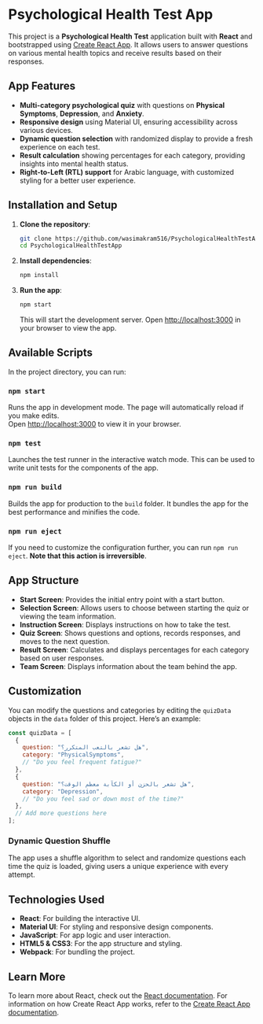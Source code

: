 # Psychological Health Test App

This project is a **Psychological Health Test** application built with **React** and bootstrapped using [Create React App](https://github.com/facebook/create-react-app). It allows users to answer questions on various mental health topics and receive results based on their responses.

## App Features

- **Multi-category psychological quiz** with questions on **Physical Symptoms**, **Depression**, and **Anxiety**.
- **Responsive design** using Material UI, ensuring accessibility across various devices.
- **Dynamic question selection** with randomized display to provide a fresh experience on each test.
- **Result calculation** showing percentages for each category, providing insights into mental health status.
- **Right-to-Left (RTL) support** for Arabic language, with customized styling for a better user experience.

## Installation and Setup

1. **Clone the repository**:
   ```bash
   git clone https://github.com/wasimakram516/PsychologicalHealthTestApp.git
   cd PsychologicalHealthTestApp
   ```

2. **Install dependencies**:
   ```bash
   npm install
   ```

3. **Run the app**:
   ```bash
   npm start
   ```

   This will start the development server. Open [http://localhost:3000](http://localhost:3000) in your browser to view the app.

## Available Scripts

In the project directory, you can run:

### `npm start`

Runs the app in development mode. The page will automatically reload if you make edits.\
Open [http://localhost:3000](http://localhost:3000) to view it in your browser.

### `npm test`

Launches the test runner in the interactive watch mode. This can be used to write unit tests for the components of the app.

### `npm run build`

Builds the app for production to the `build` folder. It bundles the app for the best performance and minifies the code.

### `npm run eject`

If you need to customize the configuration further, you can run `npm run eject`. **Note that this action is irreversible**.

## App Structure

- **Start Screen**: Provides the initial entry point with a start button.
- **Selection Screen**: Allows users to choose between starting the quiz or viewing the team information.
- **Instruction Screen**: Displays instructions on how to take the test.
- **Quiz Screen**: Shows questions and options, records responses, and moves to the next question.
- **Result Screen**: Calculates and displays percentages for each category based on user responses.
- **Team Screen**: Displays information about the team behind the app.

## Customization

You can modify the questions and categories by editing the `quizData` objects in the `data` folder of this project. Here’s an example:

```javascript
const quizData = [
  {
    question: "هل تشعر بالتعب المتكرر؟",
    category: "PhysicalSymptoms",
    // "Do you feel frequent fatigue?"
  },
  {
    question: "هل تشعر بالحزن أو الكآبة معظم الوقت؟",
    category: "Depression",
    // "Do you feel sad or down most of the time?"
  },
  // Add more questions here
];
```

### Dynamic Question Shuffle

The app uses a shuffle algorithm to select and randomize questions each time the quiz is loaded, giving users a unique experience with every attempt.

## Technologies Used

- **React**: For building the interactive UI.
- **Material UI**: For styling and responsive design components.
- **JavaScript**: For app logic and user interaction.
- **HTML5 & CSS3**: For the app structure and styling.
- **Webpack**: For bundling the project.

## Learn More

To learn more about React, check out the [React documentation](https://reactjs.org/). For information on how Create React App works, refer to the [Create React App documentation](https://facebook.github.io/create-react-app/docs/getting-started).

